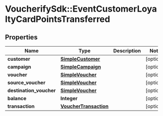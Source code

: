 # VoucherifySdk::EventCustomerLoyaltyCardPointsTransferred

## Properties

| Name | Type | Description | Notes |
| ---- | ---- | ----------- | ----- |
| **customer** | [**SimpleCustomer**](SimpleCustomer.md) |  | [optional] |
| **campaign** | [**SimpleCampaign**](SimpleCampaign.md) |  | [optional] |
| **voucher** | [**SimpleVoucher**](SimpleVoucher.md) |  | [optional] |
| **source_voucher** | [**SimpleVoucher**](SimpleVoucher.md) |  | [optional] |
| **destination_voucher** | [**SimpleVoucher**](SimpleVoucher.md) |  | [optional] |
| **balance** | **Integer** |  | [optional] |
| **transaction** | [**VoucherTransaction**](VoucherTransaction.md) |  | [optional] |

